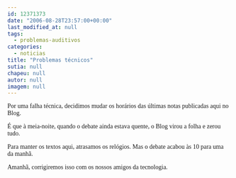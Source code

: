 ```yaml
---
id: 12371373
date: "2006-08-28T23:57:00+00:00"
last_modified_at: null
tags:
  - problemas-auditivos
categories:
  - noticias
title: "Problemas técnicos"
sutia: null
chapeu: null
autor: null
imagem: null
---
```

<p><P><FONT face=Verdana>Por uma falha técnica, decidimos mudar os horários das últimas notas publicadas aqui no Blog.</FONT></P></p>
<p><P><FONT face=Verdana>É que à meia-noite, quando o debate ainda estava quente, o Blog virou a folha e zerou tudo.</FONT></P></p>
<p><P><FONT face=Verdana>Para manter os textos aqui, atrasamos os relógios. Mas o debate acabou às 10 para uma da manhã.</FONT></P></p>
<p><P><FONT face=Verdana>Amanhã, corrigiremos isso com os nossos amigos da tecnologia.</FONT></P> </p>
